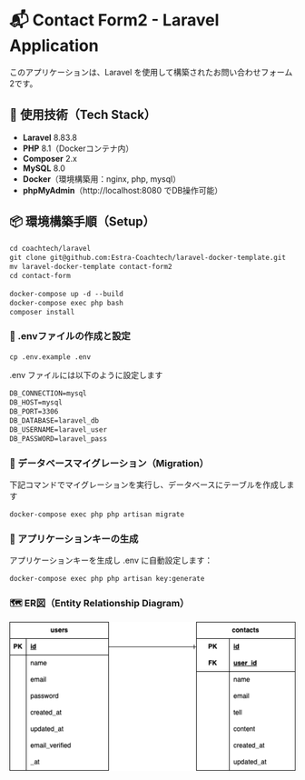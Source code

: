 # 📬 Contact Form2 - Laravel Application

このアプリケーションは、Laravel を使用して構築されたお問い合わせフォーム2です。

## 🔧 使用技術（Tech Stack）
- **Laravel** 8.83.8
- **PHP** 8.1（Dockerコンテナ内）
- **Composer** 2.x
- **MySQL** 8.0
- **Docker**（環境構築用：nginx, php, mysql）
- **phpMyAdmin**（http://localhost:8080 でDB操作可能）

## 📦 環境構築手順（Setup）

```
cd coachtech/laravel
git clone git@github.com:Estra-Coachtech/laravel-docker-template.git
mv laravel-docker-template contact-form2
cd contact-form

docker-compose up -d --build
docker-compose exec php bash
composer install
```

### 🔧 .envファイルの作成と設定
```
cp .env.example .env
```
.env ファイルには以下のように設定します
```env
DB_CONNECTION=mysql
DB_HOST=mysql
DB_PORT=3306
DB_DATABASE=laravel_db
DB_USERNAME=laravel_user
DB_PASSWORD=laravel_pass
```

### 🧩 データベースマイグレーション（Migration）
下記コマンドでマイグレーションを実行し、データベースにテーブルを作成します
```
docker-compose exec php php artisan migrate
```

### 🔑 アプリケーションキーの生成
アプリケーションキーを生成し .env に自動設定します：
```
docker-compose exec php php artisan key:generate
```

### 🗺 ER図（Entity Relationship Diagram）

![ER図](./ERD2.png)